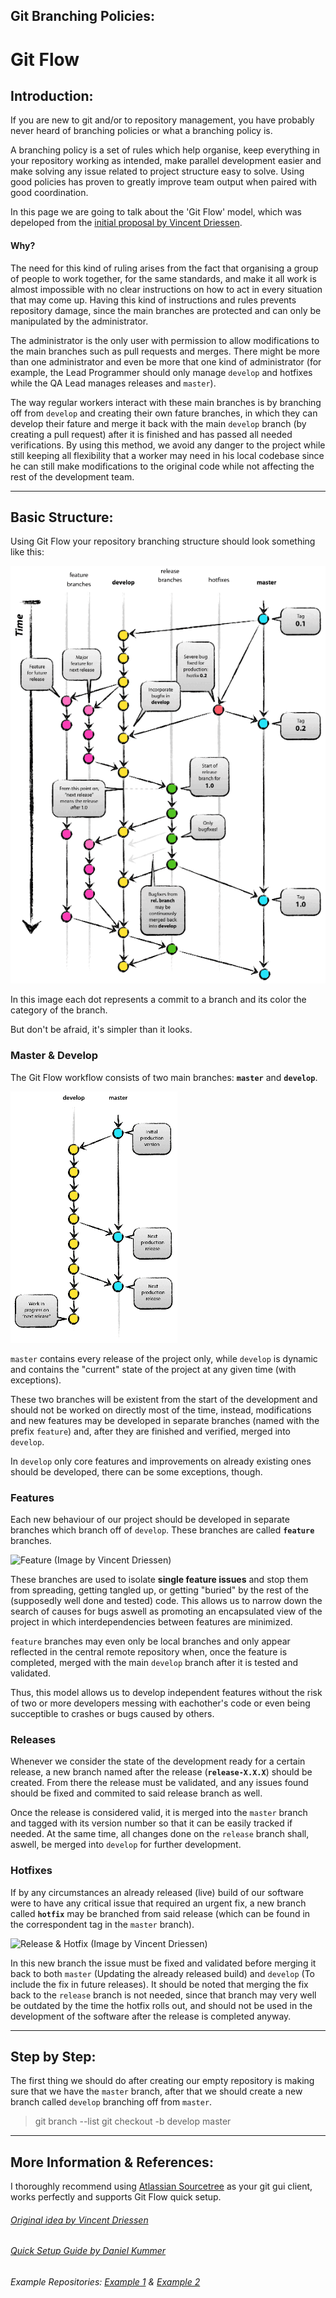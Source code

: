 ## Git Branching Policies:
# Git Flow

## Introduction:

If you are new to git and/or to repository management, you have probably never heard of branching policies or what a branching policy is.

A branching policy is a set of rules which help organise, keep everything in your repository working as intended, make parallel development easier and make solving any issue related to project structure easy to solve. Using good policies has proven to greatly improve team output when paired with good coordination.

In this page we are going to talk about the 'Git Flow' model, which was depeloped from the [initial proposal by Vincent Driessen](http://nvie.com/posts/a-successful-git-branching-model/).

#### Why?

The need for this kind of ruling arises from the fact that organising a group of people to work together, for the same standards, and make it all work is almost impossible with no clear instructions on how to act in every situation that may come up. Having this kind of instructions and rules prevents repository damage, since the main branches are protected and can only be manipulated by the administrator.

The administrator is the only user with permission to allow modifications to the main branches such as pull requests and merges. There might be more than one administrator and even be more that one kind of administrator (for example, the Lead Programmer should only manage ```develop``` and hotfixes while the QA Lead manages releases and ```master```).

The way regular workers interact with these main branches is by branching off from ```develop``` and creating their own fature branches, in which they can develop their fature and merge it back with the main ```develop``` branch (by creating a pull request) after it is finished and has passed all needed verifications. By using this method, we avoid any danger to the project while still keeping all flexibility that a worker may need in his local codebase since he can still make modifications to the original code while not affecting the rest of the development team.

***

## Basic Structure:

Using Git Flow your repository branching structure should look something like this:

![Basic Git Flow Model (Image by Vincent Driessen)](Images/git-model.png)

In this image each dot represents a commit to a branch and its color the category of the branch.

But don't be afraid, it's simpler than it looks.

### Master & Develop

The Git Flow workflow consists of two main branches: **```master```** and **```develop```**.

![Master & Develop (Image by Vincent Driessen)](Images/main-branches.png)

```master``` contains every release of the project only, while ```develop``` is dynamic and contains the "current" state of the project at any given time (with exceptions).

These two branches will be existent from the start of the development and should not be worked on directly most of the time, instead, modifications and new features may be developed in separate branches (named with the prefix ```feature```) and, after they are finished and verified, merged into ```develop```.

In ```develop``` only core features and improvements on already existing ones should be developed, there can be some exceptions, though.

### Features

Each new behaviour of our project should be developed in separate branches which branch off of ```develop```. These branches are called **```feature```** branches.

![Feature (Image by Vincent Driessen)](Images/fb.png)

These branches are used to isolate **single feature issues** and stop them from spreading, getting tangled up, or getting "buried" by the rest of the (supposedly well done and tested) code. This allows us to narrow down the search of causes for bugs aswell as promoting an encapsulated view of the project in which interdependencies between features are minimized.

```feature``` branches may even only be local branches and only appear reflected in the central remote repository when, once the feature is completed, merged with the main ```develop``` branch after it is tested and validated.

Thus, this model allows us to develop independent features without the risk of two or more developers messing with eachother's code or even being succeptible to crashes or bugs caused by others.

### Releases

Whenever we consider the state of the development ready for a certain release, a new branch named after the release (**```release-X.X.X```**) should be created. From there the release must be validated, and any issues found should be fixed and commited to said release branch as well.

Once the release is considered valid, it is merged into the ```master``` branch and tagged with its version number so that it can be easily tracked if needed. At the same time, all changes done on the ```release``` branch shall, aswell, be merged into ```develop``` for further development.

### Hotfixes

If by any circumstances an already released (live) build of our software were to have any critical issue that required an urgent fix, a new branch called **```hotfix```** may be branched from said release (which can be found in the correspondent tag in the ```master``` branch).

![Release & Hotfix (Image by Vincent Driessen)](Images/hotfix-branches.png)

In this new branch the issue must be fixed and validated before merging it back to both ```master``` (Updating the already released build) and ```develop``` (To include the fix in future releases). It should be noted that merging the fix back to the ```release``` branch is not needed, since that branch may very well be outdated by the time the hotfix rolls out, and should not be used in the development of the software after the release is completed anyway.


***

## Step by Step:

The first thing we should do after creating our empty repository is making sure that we have the ```master``` branch, after that we should create a new branch called ```develop``` branching off from ```master```.
> git branch --list
> git checkout -b develop master

***

## More Information & References:

I thoroughly recommend using [Atlassian Sourcetree](https://www.sourcetreeapp.com/) as your git gui client, works perfectly and supports Git Flow quick setup.

###### [Original idea by Vincent Driessen](http://nvie.com/posts/a-successful-git-branching-model/)

###### [Quick Setup Guide by Daniel Kummer](https://danielkummer.github.io/git-flow-cheatsheet/)

###### Example Repositories: [Example 1](https://github.com/marc094/GitFlowTest) & [Example 2](https://github.com/marc094/GitFlowClass)
